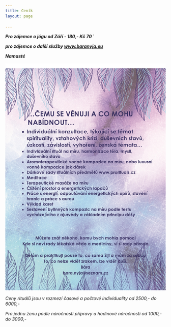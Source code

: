 ```yaml
---
title: Ceník
layout: page

---
```

**_Pro zájemce o jógu od Září - 180,- Kč 70 ´_**

**_pro zájemce o další služby www.baranyja.eu_**

**_Namasté_**

![](/uploads/cemu-se-venuji-a-co-mohu-nabidnout-page0001.jpg)

_Ceny rituálů jsou v rozmezí časové a počtové individuality od 2500,- do 6000,-_

_Pro jednu ženu podle náročnosti přípravy a hodinové náročnosti od 1000,- do 3000,-_